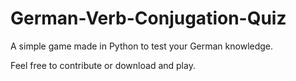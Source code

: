 # German-Verb-Conjugation-Quiz
A simple game made in Python to test your German knowledge.

Feel free to contribute or download and play.
